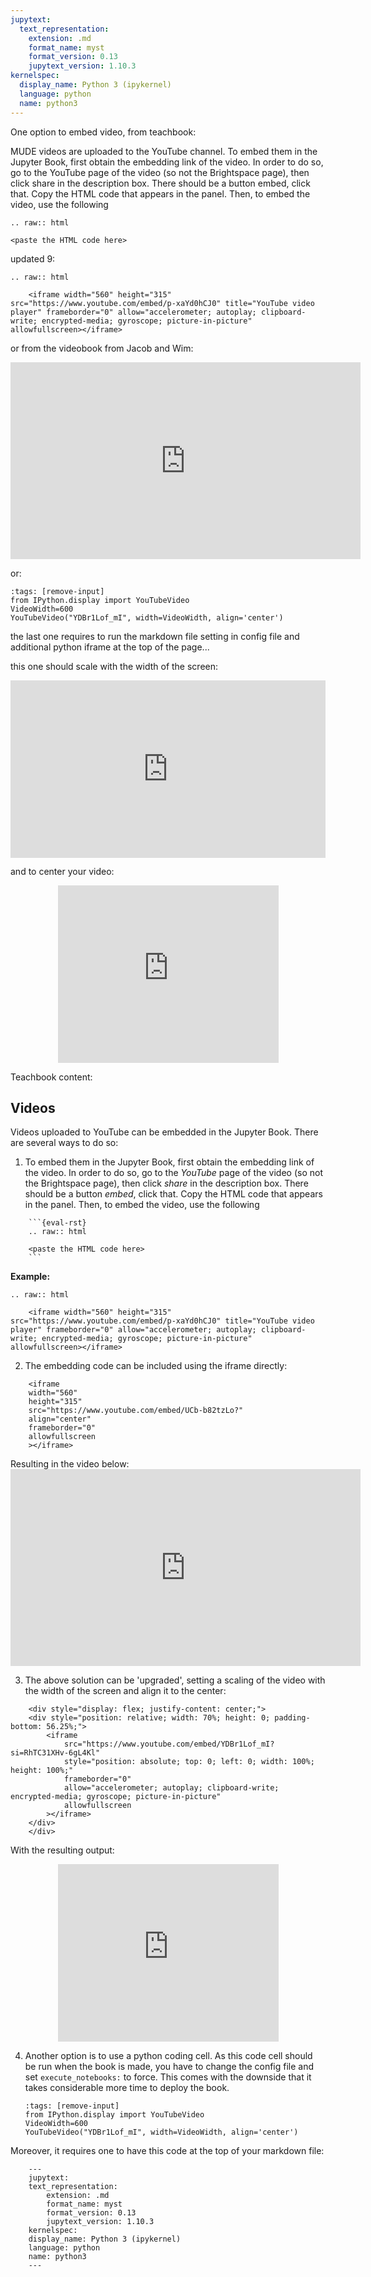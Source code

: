 ```yaml
---
jupytext:
  text_representation:
    extension: .md
    format_name: myst
    format_version: 0.13
    jupytext_version: 1.10.3
kernelspec:
  display_name: Python 3 (ipykernel)
  language: python
  name: python3
---
```

One option to embed video, from teachbook:

MUDE videos are uploaded to the YouTube channel. To embed them in the Jupyter Book, first obtain the embedding link of the video. In order to do so, go to the YouTube page of the video (so not the Brightspace page), then click share in the description box. There should be a button embed, click that. Copy the HTML code that appears in the panel. Then, to embed the video, use the following
  ```{eval-rst}
  .. raw:: html
  
  <paste the HTML code here>
  ```
updated 9: 
```{eval-rst}
.. raw:: html

    <iframe width="560" height="315" src="https://www.youtube.com/embed/p-xaYd0hCJ0" title="YouTube video player" frameborder="0" allow="accelerometer; autoplay; clipboard-write; encrypted-media; gyroscope; picture-in-picture" allowfullscreen></iframe>
```

or from the videobook from Jacob and Wim:

<iframe
    width="560"   
    height="315"
    src="https://www.youtube.com/embed/UCb-b82tzLo?"
    align="center"
    frameborder="0"
    allowfullscreen
></iframe>

or: 
```{code-cell} ipython3
:tags: [remove-input]
from IPython.display import YouTubeVideo
VideoWidth=600
YouTubeVideo("YDBr1Lof_mI", width=VideoWidth, align='center')
```
the last one requires to run the markdown file setting in config file and additional python iframe at the top of the page...


this one should scale with the width of the screen:
<div style="position: relative; width: 100%; height: 0; padding-bottom: 56.25%;">
    <iframe
        src="https://www.youtube.com/embed/UCb-b82tzLo"
        style="position: absolute; top: 0; left: 0; width: 100%; height: 100%;"
        frameborder="0"
        allow="accelerometer; autoplay; clipboard-write; encrypted-media; gyroscope; picture-in-picture"
        allowfullscreen
    ></iframe>
</div>

and to center your video:
<div style="display: flex; justify-content: center;">
    <div style="position: relative; width: 70%; height: 0; padding-bottom: 56.25%;">
        <iframe
            src="https://www.youtube.com/embed/YDBr1Lof_mI?si=RhTC31XHv-6gL4Kl"
            style="position: absolute; top: 0; left: 0; width: 100%; height: 100%;"
            frameborder="0"
            allow="accelerometer; autoplay; clipboard-write; encrypted-media; gyroscope; picture-in-picture"
            allowfullscreen
        ></iframe>
    </div>
</div>

Teachbook content:
## Videos

Videos uploaded to YouTube can be embedded in the Jupyter Book. There are several ways to do so:

1. To embed them in the Jupyter Book, first obtain the embedding link of the video. In order to do so, go to the *YouTube* page of the video (so not the Brightspace page), then click *share* in the description box. There should be a button *embed*, click that. Copy the HTML code that appears in the panel. Then, to embed the video, use the following 

```{code-cell}
    ```{eval-rst}
    .. raw:: html
    
    <paste the HTML code here>
    ```
```

**Example:**
```{eval-rst}
.. raw:: html

    <iframe width="560" height="315" src="https://www.youtube.com/embed/p-xaYd0hCJ0" title="YouTube video player" frameborder="0" allow="accelerometer; autoplay; clipboard-write; encrypted-media; gyroscope; picture-in-picture" allowfullscreen></iframe>
```

2. The embedding code can be included using the iframe directly:
```{code-cell}
    <iframe
    width="560"   
    height="315"
    src="https://www.youtube.com/embed/UCb-b82tzLo?"
    align="center"
    frameborder="0"
    allowfullscreen
    ></iframe>
```
Resulting in the video below:
    <iframe
    width="560"   
    height="315"
    src="https://www.youtube.com/embed/UCb-b82tzLo?"
    align="center"
    frameborder="0"
    allowfullscreen
    ></iframe>

3. The above solution can be 'upgraded', setting a scaling of the video with the width of the screen and align it to the center:
```{code-cell}
    <div style="display: flex; justify-content: center;">
    <div style="position: relative; width: 70%; height: 0; padding-bottom: 56.25%;">
        <iframe
            src="https://www.youtube.com/embed/YDBr1Lof_mI?si=RhTC31XHv-6gL4Kl"
            style="position: absolute; top: 0; left: 0; width: 100%; height: 100%;"
            frameborder="0"
            allow="accelerometer; autoplay; clipboard-write; encrypted-media; gyroscope; picture-in-picture"
            allowfullscreen
        ></iframe>
    </div>
    </div>
```
With the resulting output:
<div style="display: flex; justify-content: center;">
<div style="position: relative; width: 70%; height: 0; padding-bottom: 56.25%;">
    <iframe
        src="https://www.youtube.com/embed/YDBr1Lof_mI?si=RhTC31XHv-6gL4Kl"
        style="position: absolute; top: 0; left: 0; width: 100%; height: 100%;"
        frameborder="0"
        allow="accelerometer; autoplay; clipboard-write; encrypted-media; gyroscope; picture-in-picture"
        allowfullscreen
    ></iframe>
</div>
</div>

4. Another option is to use a python coding cell. As this code cell should be run when the book is made, you have to change the config file and set `execute_notebooks:` to force. This comes with the downside that it takes considerable more time to deploy the book.

    ```{code-cell} ipython3
    :tags: [remove-input]
    from IPython.display import YouTubeVideo
    VideoWidth=600
    YouTubeVideo("YDBr1Lof_mI", width=VideoWidth, align='center')
    ```

Moreover, it requires one to have this code at the top of your markdown file:
```{code-cell}
    ---
    jupytext:
    text_representation:
        extension: .md
        format_name: myst
        format_version: 0.13
        jupytext_version: 1.10.3
    kernelspec:
    display_name: Python 3 (ipykernel)
    language: python
    name: python3
    ---
```

